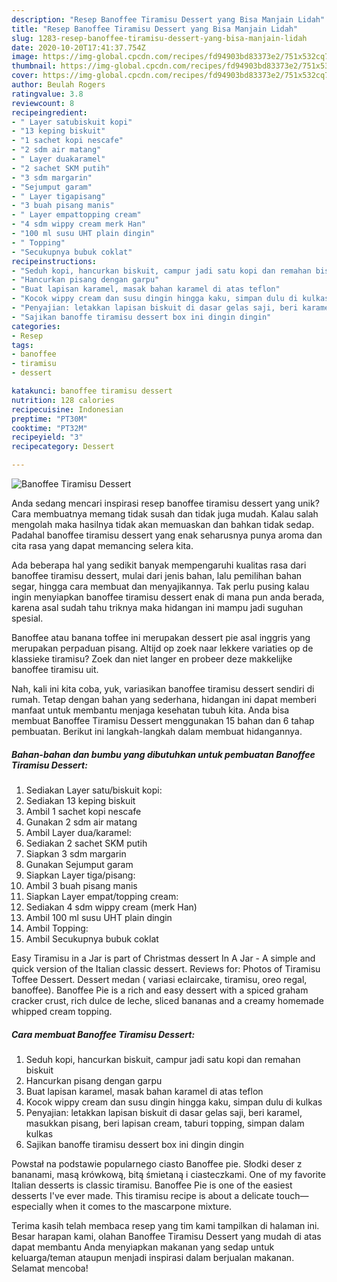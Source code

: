 ```yaml
---
description: "Resep Banoffee Tiramisu Dessert yang Bisa Manjain Lidah"
title: "Resep Banoffee Tiramisu Dessert yang Bisa Manjain Lidah"
slug: 1283-resep-banoffee-tiramisu-dessert-yang-bisa-manjain-lidah
date: 2020-10-20T17:41:37.754Z
image: https://img-global.cpcdn.com/recipes/fd94903bd83373e2/751x532cq70/banoffee-tiramisu-dessert-foto-resep-utama.jpg
thumbnail: https://img-global.cpcdn.com/recipes/fd94903bd83373e2/751x532cq70/banoffee-tiramisu-dessert-foto-resep-utama.jpg
cover: https://img-global.cpcdn.com/recipes/fd94903bd83373e2/751x532cq70/banoffee-tiramisu-dessert-foto-resep-utama.jpg
author: Beulah Rogers
ratingvalue: 3.8
reviewcount: 8
recipeingredient:
- " Layer satubiskuit kopi"
- "13 keping biskuit"
- "1 sachet kopi nescafe"
- "2 sdm air matang"
- " Layer duakaramel"
- "2 sachet SKM putih"
- "3 sdm margarin"
- "Sejumput garam"
- " Layer tigapisang"
- "3 buah pisang manis"
- " Layer empattopping cream"
- "4 sdm wippy cream merk Han"
- "100 ml susu UHT plain dingin"
- " Topping"
- "Secukupnya bubuk coklat"
recipeinstructions:
- "Seduh kopi, hancurkan biskuit, campur jadi satu kopi dan remahan biskuit"
- "Hancurkan pisang dengan garpu"
- "Buat lapisan karamel, masak bahan karamel di atas teflon"
- "Kocok wippy cream dan susu dingin hingga kaku, simpan dulu di kulkas"
- "Penyajian: letakkan lapisan biskuit di dasar gelas saji, beri karamel, masukkan pisang, beri lapisan cream, taburi topping, simpan dalam kulkas"
- "Sajikan banoffe tiramisu dessert box ini dingin dingin"
categories:
- Resep
tags:
- banoffee
- tiramisu
- dessert

katakunci: banoffee tiramisu dessert 
nutrition: 128 calories
recipecuisine: Indonesian
preptime: "PT30M"
cooktime: "PT32M"
recipeyield: "3"
recipecategory: Dessert

---
```



![Banoffee Tiramisu Dessert](https://img-global.cpcdn.com/recipes/fd94903bd83373e2/751x532cq70/banoffee-tiramisu-dessert-foto-resep-utama.jpg)

Anda sedang mencari inspirasi resep banoffee tiramisu dessert yang unik? Cara membuatnya memang tidak susah dan tidak juga mudah. Kalau salah mengolah maka hasilnya tidak akan memuaskan dan bahkan tidak sedap. Padahal banoffee tiramisu dessert yang enak seharusnya punya aroma dan cita rasa yang dapat memancing selera kita.

Ada beberapa hal yang sedikit banyak mempengaruhi kualitas rasa dari banoffee tiramisu dessert, mulai dari jenis bahan, lalu pemilihan bahan segar, hingga cara membuat dan menyajikannya. Tak perlu pusing kalau ingin menyiapkan banoffee tiramisu dessert enak di mana pun anda berada, karena asal sudah tahu triknya maka hidangan ini mampu jadi suguhan spesial.

Banoffee atau banana toffee ini merupakan dessert pie asal inggris yang merupakan perpaduan pisang. Altijd op zoek naar lekkere variaties op de klassieke tiramisu? Zoek dan niet langer en probeer deze makkelijke banoffee tiramisu uit.


Nah, kali ini kita coba, yuk, variasikan banoffee tiramisu dessert sendiri di rumah. Tetap dengan bahan yang sederhana, hidangan ini dapat memberi manfaat untuk membantu menjaga kesehatan tubuh kita. Anda bisa membuat Banoffee Tiramisu Dessert menggunakan 15 bahan dan 6 tahap pembuatan. Berikut ini langkah-langkah dalam membuat hidangannya.

<!--inarticleads1-->

##### Bahan-bahan dan bumbu yang dibutuhkan untuk pembuatan Banoffee Tiramisu Dessert:

1. Sediakan  Layer satu/biskuit kopi:
1. Sediakan 13 keping biskuit
1. Ambil 1 sachet kopi nescafe
1. Gunakan 2 sdm air matang
1. Ambil  Layer dua/karamel:
1. Sediakan 2 sachet SKM putih
1. Siapkan 3 sdm margarin
1. Gunakan Sejumput garam
1. Siapkan  Layer tiga/pisang:
1. Ambil 3 buah pisang manis
1. Siapkan  Layer empat/topping cream:
1. Sediakan 4 sdm wippy cream (merk Han)
1. Ambil 100 ml susu UHT plain dingin
1. Ambil  Topping:
1. Ambil Secukupnya bubuk coklat


Easy Tiramisu in a Jar is part of Christmas dessert In A Jar - A simple and quick version of the Italian classic dessert. Reviews for: Photos of Tiramisu Toffee Dessert. Dessert medan ( variasi eclaircake, tiramisu, oreo regal, banoffee). Banoffee Pie is a rich and easy dessert with a spiced graham cracker crust, rich dulce de leche, sliced bananas and a creamy homemade whipped cream topping. 

<!--inarticleads2-->

##### Cara membuat Banoffee Tiramisu Dessert:

1. Seduh kopi, hancurkan biskuit, campur jadi satu kopi dan remahan biskuit
1. Hancurkan pisang dengan garpu
1. Buat lapisan karamel, masak bahan karamel di atas teflon
1. Kocok wippy cream dan susu dingin hingga kaku, simpan dulu di kulkas
1. Penyajian: letakkan lapisan biskuit di dasar gelas saji, beri karamel, masukkan pisang, beri lapisan cream, taburi topping, simpan dalam kulkas
1. Sajikan banoffe tiramisu dessert box ini dingin dingin


Powstał na podstawie popularnego ciasto Banoffee pie. Słodki deser z bananami, masą krówkową, bitą śmietaną i ciasteczkami. One of my favorite Italian desserts is classic tiramisu. Banoffee Pie is one of the easiest desserts I&#39;ve ever made. This tiramisu recipe is about a delicate touch—especially when it comes to the mascarpone mixture. 

Terima kasih telah membaca resep yang tim kami tampilkan di halaman ini. Besar harapan kami, olahan Banoffee Tiramisu Dessert yang mudah di atas dapat membantu Anda menyiapkan makanan yang sedap untuk keluarga/teman ataupun menjadi inspirasi dalam berjualan makanan. Selamat mencoba!
